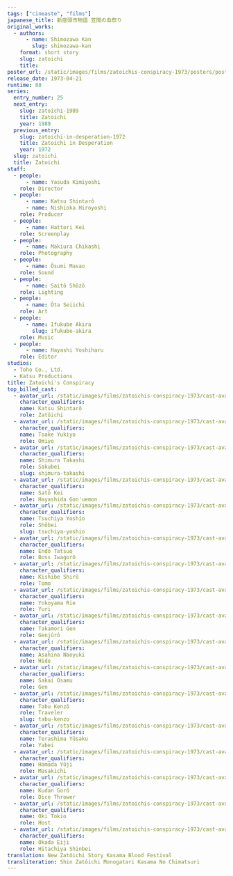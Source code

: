 ```yaml
---
tags: ["cineaste", "films"]
japanese_title: 新座頭市物語 笠間の血祭り
original_works:
  - authors:
      - name: Shimozawa Kan
        slug: shimozawa-kan
    format: short story
    slug: zatoichi
    title:
poster_url: /static/images/films/zatoichis-conspiracy-1973/posters/poster.webp
release_date: 1973-04-21
runtime: 88
series:
  entry_number: 25
  next_entry:
    slug: zatoichi-1989
    title: Zatoichi
    year: 1989
  previous_entry:
    slug: zatoichi-in-desperation-1972
    title: Zatoichi in Desperation
    year: 1972
  slug: zatoichi
  title: Zatoichi
staff:
  - people:
      - name: Yasuda Kimiyoshi
    role: Director
  - people:
      - name: Katsu Shintarô
      - name: Nishioka Hiroyoshi
    role: Producer
  - people:
      - name: Hattori Kei
    role: Screenplay
  - people:
      - name: Makiura Chikashi
    role: Photography
  - people:
      - name: Ôsumi Masao
    role: Sound
  - people:
      - name: Saitô Shôzô
    role: Lighting
  - people:
      - name: Ôta Seiichi
    role: Art
  - people:
      - name: Ifukube Akira
        slug: ifukube-akira
    role: Music
  - people:
      - name: Hayashi Yoshiharu
    role: Editor
studios:
  - Toho Co., Ltd.
  - Katsu Productions
title: Zatoichi's Conspiracy
top_billed_cast:
  - avatar_url: /static/images/films/zatoichis-conspiracy-1973/cast-avatars/shintaro-katsu-0.webp
    character_qualifiers:
    name: Katsu Shintarô
    role: Zatôichi
  - avatar_url: /static/images/films/zatoichis-conspiracy-1973/cast-avatars/yukiyo-toake-0.webp
    character_qualifiers:
    name: Toake Yukiyo
    role: Omiyo
  - avatar_url: /static/images/films/zatoichis-conspiracy-1973/cast-avatars/takashi-shimura-0.webp
    character_qualifiers:
    name: Shimura Takashi
    role: Sakubei
    slug: shimura-takashi
  - avatar_url: /static/images/films/zatoichis-conspiracy-1973/cast-avatars/kei-sato-0.webp
    character_qualifiers:
    name: Satô Kei
    role: Hayashida Gon'uemon
  - avatar_url: /static/images/films/zatoichis-conspiracy-1973/cast-avatars/yoshio-tsuchiya-0.webp
    character_qualifiers:
    name: Tsuchiya Yoshio
    role: Shôbei
    slug: tsuchiya-yoshio
  - avatar_url: /static/images/films/zatoichis-conspiracy-1973/cast-avatars/tatsuo-endo-0.webp
    character_qualifiers:
    name: Endô Tatsuo
    role: Boss Iwagorô
  - avatar_url: /static/images/films/zatoichis-conspiracy-1973/cast-avatars/shiro-kishibe-0.webp
    character_qualifiers:
    name: Kishibe Shirô
    role: Tomo
  - avatar_url: /static/images/films/zatoichis-conspiracy-1973/cast-avatars/rie-yokoyama-0.webp
    character_qualifiers:
    name: Yokoyama Rie
    role: Yuri
  - avatar_url: /static/images/films/zatoichis-conspiracy-1973/cast-avatars/gen-takamori-0.webp
    character_qualifiers:
    name: Takamori Gen
    role: Genjûrô
  - avatar_url: /static/images/films/zatoichis-conspiracy-1973/cast-avatars/naoyuki-asahina-0.webp
    character_qualifiers:
    name: Asahina Naoyuki
    role: Hide
  - avatar_url: /static/images/films/zatoichis-conspiracy-1973/cast-avatars/osamu-sakai-0.webp
    character_qualifiers:
    name: Sakai Osamu
    role: Gen
  - avatar_url: /static/images/films/zatoichis-conspiracy-1973/cast-avatars/kenzo-tabu-0.webp
    character_qualifiers:
    name: Tabu Kenzô
    role: Traveler
    slug: tabu-kenzo
  - avatar_url: /static/images/films/zatoichis-conspiracy-1973/cast-avatars/yusaku-terashima-0.webp
    character_qualifiers:
    name: Terashima Yûsaku
    role: Yabei
  - avatar_url: /static/images/films/zatoichis-conspiracy-1973/cast-avatars/yuji-hamada-0.webp
    character_qualifiers:
    name: Hamada Yûji
    role: Masakichi
  - avatar_url: /static/images/films/zatoichis-conspiracy-1973/cast-avatars/goro-kudan-0.webp
    character_qualifiers:
    name: Kudan Gorô
    role: Dice Thrower
  - avatar_url: /static/images/films/zatoichis-conspiracy-1973/cast-avatars/tokio-oki-0.webp
    character_qualifiers:
    name: Oki Tokio
    role: Host
  - avatar_url: /static/images/films/zatoichis-conspiracy-1973/cast-avatars/eiji-okada-0.webp
    character_qualifiers:
    name: Okada Eiji
    role: Hitachiya Shinbei
translation: New Zatôichi Story Kasama Blood Festival
transliteration: Shin Zatôichi Monogatari Kasama No Chimatsuri
---
```

